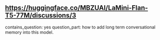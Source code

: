 ## https://huggingface.co/MBZUAI/LaMini-Flan-T5-77M/discussions/3

contains_question: yes
question_part: how to add long term conversational memory into this model.